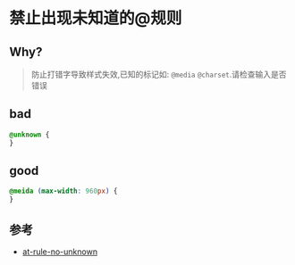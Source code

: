 # 禁止出现未知道的@规则

## Why?

> 防止打错字导致样式失效,已知的标记如: `@media` `@charset`.请检查输入是否错误

## bad

```css
@unknown {
}
```

## good

```css
@meida (max-width: 960px) {
}
```

## 参考

- [at-rule-no-unknown](https://stylelint.io/user-guide/rules/list/at-rule-no-unknown)
